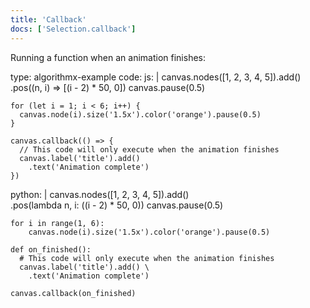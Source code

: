 ```yaml
---
title: 'Callback'
docs: ['Selection.callback']
---
```


Running a function when an animation finishes:

<data type='yaml'>
type: algorithmx-example
code:
  js: |
    canvas.nodes([1, 2, 3, 4, 5]).add()
      .pos((n, i) => [(i - 2) * 50, 0])
    canvas.pause(0.5)
    
    for (let i = 1; i < 6; i++) {
      canvas.node(i).size('1.5x').color('orange').pause(0.5)
    }
    
    canvas.callback(() => {
      // This code will only execute when the animation finishes
      canvas.label('title').add()
        .text('Animation complete')
    })
  python: |
    canvas.nodes([1, 2, 3, 4, 5]).add() \
      .pos(lambda n, i: ((i - 2) * 50, 0))
    canvas.pause(0.5)
    
    for i in range(1, 6):
        canvas.node(i).size('1.5x').color('orange').pause(0.5)
    
    def on_finished():
      # This code will only execute when the animation finishes
      canvas.label('title').add() \
        .text('Animation complete')
    
    canvas.callback(on_finished)
</data>
